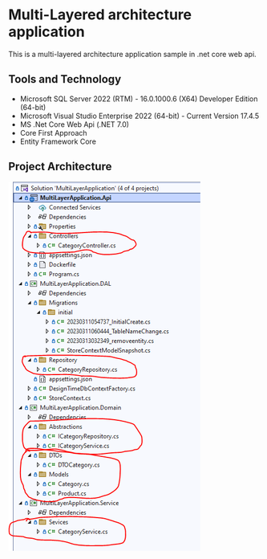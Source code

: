 # Multi-Layered architecture application
This is a multi-layered architecture application sample in .net core web api.

## Tools and Technology 
+ Microsoft SQL Server 2022 (RTM) - 16.0.1000.6 (X64) Developer Edition (64-bit)
+ Microsoft Visual Studio Enterprise 2022 (64-bit) - Current Version 17.4.5
+ MS .Net Core Web Api (.NET 7.0)
+ Core First Approach
+ Entity Framework Core


## Project Architecture 
![Architecture](/MultiLayerApplication.Api/images/Structure.PNG)
